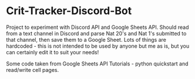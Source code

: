 # Crit-Tracker-Discord-Bot

Project to experiment with Discord API and Google Sheets API. Should read from a text channel in Discord and parse Nat 20's and Nat 1's submitted to that channel, then save them to a Google Sheet. Lots of things are hardcoded - this is not intended to be used by anyone but me as is, but you can certainly edit it to suit your needs!

Some code taken from Google Sheets API Tutorials - python quickstart and read/write cell pages.
